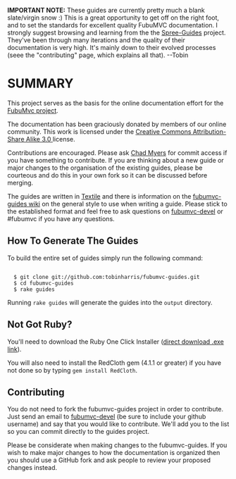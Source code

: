 **IMPORTANT NOTE:** These guides are currently pretty much a blank slate/virgin snow :) This is a great opportunity to get off on the right foot, and to set the standards for excellent quality FubuMVC documentation. I strongly suggest browsing and learning from the the [Spree-Guides](http://spreecommerce.com/documentation/) project. They've been through many iterations and the quality of their documentation is very high. It's mainly down to their evolved processes (seee the "contributing" page, which explains all that). --Tobin

SUMMARY
=======

This project serves as the basis for the online documentation effort for the [FubuMvc project](http://fubumvc.com).  

The documentation has been graciously donated by members of our online community.  This work is licensed under the [Creative Commons Attribution-Share Alike 3.0 ](http://creativecommons.org/licenses/by-sa/3.0/) license.  

Contributions are encouraged.  Please ask [Chad Myers](http://www.lostechies.com/blogs/chad_myers/) for commit access if you have something to contribute.  If you are thinking about a new guide or major changes to the organisation of the existing guides, please be courteous and do this in your own fork so it can be discussed before merging. 
                                                   
The guides are written in [Textile]() and there is information on the [fubumvc-guides wiki](http://wiki.github.com/tobinharris/fubumvc-guides) on the general style to use when writing a guide.  Please stick to the established format and feel free to ask questions on [fubumvc-devel](http://groups.google.com/group/fubumvc-devel) or #fubumvc if you have any questions. 

## How To Generate The Guides

To build the entire set of guides simply run the following command:

<pre><code>
  $ git clone git://github.com:tobinharris/fubumvc-guides.git
  $ cd fubumvc-guides
  $ rake guides
</code></pre>

Running `rake guides` will generate the guides into the `output` directory.

## Not Got Ruby?

You'll need to download the Ruby One Click Installer ([direct download .exe link](http://rubyforge.org/frs/download.php/29263/ruby186-26.exe)).
            
You will also need to install the RedCloth gem (4.1.1 or greater) if you have not done so by typing `gem install RedCloth`.  

## Contributing

You do not need to fork the fubumvc-guides project in order to contribute.  Just send an email to [fubumvc-devel](http://groups.google.com/group/fubumvc-devel) (be sure to include your github username) and say that you would like to contribute.  We'll add you to the list so you can commit directly to the guides project.  

Please be considerate when making changes to the fubumvc-guides.  If you wish to make major changes to how the documentation is organized then you should use a GitHub fork and ask people to review your proposed changes instead.
